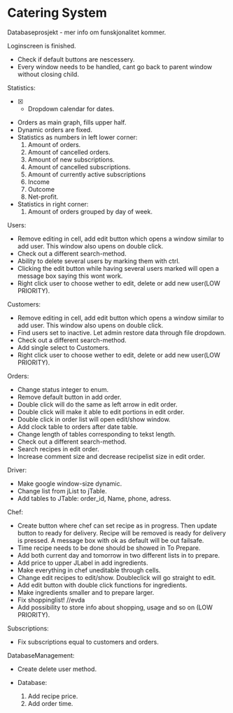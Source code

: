 # Catering System

Databaseprosjekt - mer info om funskjonalitet kommer.

Loginscreen is finished.

*   Check if default buttons are nescessery.
*   Every window needs to be handled, cant go back to parent window without closing child.

Statistics:

- [x] *   Dropdown calendar for dates.
*   Orders as main graph, fills upper half.
*   Dynamic orders are fixed.
*   Statistics as numbers in left lower corner:
    1.  Amount of orders.
    2.  Amount of cancelled orders.
    2.  Amount of new subscriptions.
    3.  Amount of cancelled subscriptions.
    4.  Amount of currently active subscriptions
    5.  Income
    6.  Outcome
    7.  Net-profit.
*   Statistics in right corner:
    1.  Amount of orders grouped by day of week.

Users:

*   Remove editing in cell, add edit button which opens a window similar to add user. This window also upens on double click.
*   Check out a different search-method.
*   Ability to delete several users by marking them with ctrl.
*   Clicking the edit button while having several users marked will open a message box saying this wont work.
*   Right click user to choose wether to edit, delete or add new user(LOW PRIORITY).

Customers:

*   Remove editing in cell, add edit button which opens a window similar to add user. This window also upens on double click.
*   Find users set to inactive. Let admin restore data through file dropdown.
*   Check out a different search-method.
*   Add single select to Customers.
*   Right click user to choose wether to edit, delete or add new user(LOW PRIORITY).

Orders:

*   Change status integer to enum.
*   Remove default button in add order.
*   Double click will do the same as left arrow in edit order.
*   Double click will make it able to edit portions in edit order.
*   Double click in order list will open edit/show window.
*   Add clock table to orders after date table.
*   Change length of tables corresponding to tekst length.
*   Check out a different search-method.
*   Search recipes in edit order.
*   Increase comment size and decrease recipelist size in edit order.

Driver:

*   Make google window-size dynamic.
*   Change list from jList to jTable.
*   Add tables to JTable: order_id, Name, phone, adress.

Chef:

*   Create button where chef can set recipe as in progress. Then update button to ready for delivery.
    Recipe will be removed is ready for delivery is pressed. A message box with ok as default will be out failsafe.
*   Time recipe needs to be done should be showed in To Prepare.
*   Add both current day and tomorrow in two different lists in to prepare.
*   Add price to upper JLabel in add ingredients.
*   Make everything in chef uneditable through cells.
*   Change edit recipes to edit/show. Doubleclick will go straight to edit.
*   Add edit button with double click functions for ingredients.
*   Make ingredients smaller and to prepare larger.
*   Fix shoppinglist! //evda
*   Add possibility to store info about shopping, usage and so on (LOW PRIORITY).

Subscriptions:

*   Fix subscriptions equal to customers and orders.


DatabaseManagement:

*   Create delete user method.

*   Database:
    1.  Add recipe price.
    2.  Add order time.
